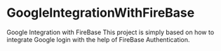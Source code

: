# GoogleIntegrationWithFireBase
Google Integration with FireBase
This project is simply based on how to integrate Google login with the help of FireBase Authentication.
